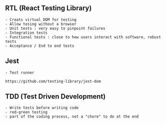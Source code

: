 ## RTL (React Testing Library)

    - Creats virtual DOM for testing
    - Allow tesing without a browser
    - Unit tests : very easy to pinpoint failures
    - Integration tests
    - Functional tests : close to how users interact with software, robust tests
    - Acceptance / End to end tests

## Jest

    - Test runner

    https://github.com/testing-library/jest-dom

## TDD (Test Driven Development)

    - Write tests before writing code
    - red-green testing
    - part of the coding process, not a "chore" to do at the end

